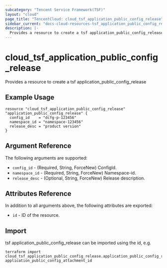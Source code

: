 ```yaml
---
subcategory: "Tencent Service Framework(TSF)"
layout: "cloud"
page_title: "TencentCloud: cloud_tsf_application_public_config_release"
sidebar_current: "docs-cloud-resources-tsf_application_public_config_release"
description: |-
  Provides a resource to create a tsf application_public_config_release
---
```


# cloud_tsf_application_public_config_release

Provides a resource to create a tsf application_public_config_release

## Example Usage

```hcl
resource "cloud_tsf_application_public_config_release" "application_public_config_release" {
  config_id    = "dcfg-p-123456"
  namespace_id = "namespace-123456"
  release_desc = "product version"
}
```

## Argument Reference

The following arguments are supported:

* `config_id` - (Required, String, ForceNew) ConfigId.
* `namespace_id` - (Required, String, ForceNew) Namespace-id.
* `release_desc` - (Optional, String, ForceNew) Release description.

## Attributes Reference

In addition to all arguments above, the following attributes are exported:

* `id` - ID of the resource.



## Import

tsf application_public_config_release can be imported using the id, e.g.

```
terraform import cloud_tsf_application_public_config_release.application_public_config_release application_public_config_attachment_id
```

